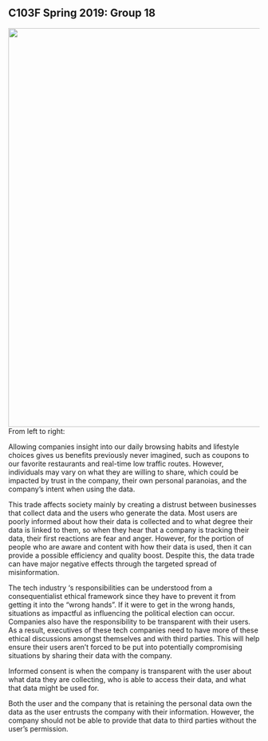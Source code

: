## C103F Spring 2019: Group 18
<img src="group_photo.jpg" width="800" />
From left to right: 


Allowing companies insight into our daily browsing habits and lifestyle choices gives us benefits previously never imagined, such as coupons to our favorite restaurants and real-time low traffic routes. However, individuals may vary on what they are willing to share, which could be impacted by trust in the company, their own personal paranoias, and the company’s intent when using the data. 

This trade affects society mainly by creating a distrust between businesses that collect data and the users who generate the data. Most users are poorly informed about how their data is collected and to what degree their data is linked to them, so when they hear that a company is tracking their data, their first reactions are fear and anger. However, for the portion of people who are aware and content with how their data is used, then it can provide a possible efficiency and quality boost. Despite this, the data trade can have major negative effects through the targeted spread of misinformation.

The tech industry ‘s responsibilities can be understood from a consequentialist ethical framework since they have to prevent it from getting it into the “wrong hands”. If it were to get in the wrong hands, situations as impactful as influencing the political election can occur. Companies also have the responsibility to be transparent with their users. As a result, executives of these tech companies need to have more of these ethical discussions amongst themselves and with third parties. This will help ensure their users aren’t forced to be put into potentially compromising situations by sharing their data with the company.

Informed consent is when the company is transparent with the user about what data they are collecting, who is able to access their data, and what that data might be used for. 

Both the user and the company that is retaining the personal data own the data as the user entrusts the company with their information. However, the company should not be able to provide that data to third parties without the user’s permission.
